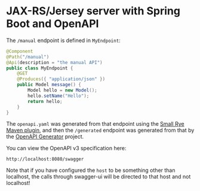 # JAX-RS/Jersey server with Spring Boot and OpenAPI

The `/manual` endpoint is defined in `MyEndpoint`:

```java
@Component
@Path("/manual")
@Api(description = "the manual API")
public class MyEndpoint {
	@GET
	@Produces({ "application/json" })
	public Model message() {
		Model hello = new Model();
		hello.setName("Hello");
		return hello;
	}
}
```

The `openapi.yaml` was generated from that endpoint using the [Small Rye Maven plugin](https://github.com/smallrye/smallrye-open-api), and then the `/generated` endpoint was generated from that by the [OpenAPI Generator](https://openapi-generator.tech) project.

You can view the OpenAPI v3 specification here:

```
http://localhost:8080/swagger
```

Note that if you have configured the `host` to be something other than localhost, the calls through
swagger-ui will be directed to that host and not localhost!